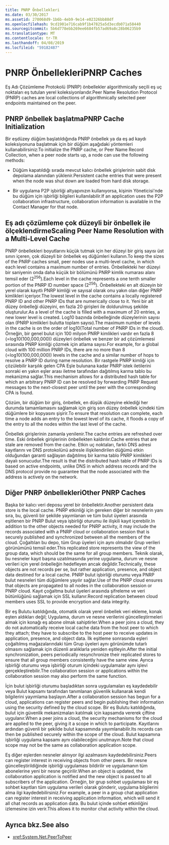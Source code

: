```yaml
---
title: PNRP Önbellekleri
ms.date: 03/30/2017
ms.assetid: 270068d9-1b6b-4eb9-9e14-e02326bb88df
ms.openlocfilehash: 9cd1901e716cab9f1b47825a5d3ecdb071a58440
ms.sourcegitcommit: 5b6d778ebb269ee6684fb57ad69a8c28b06235b9
ms.translationtype: MT
ms.contentlocale: tr-TR
ms.lasthandoff: 04/08/2019
ms.locfileid: "59182487"
---
```

# <a name="pnrp-caches"></a><span data-ttu-id="eeabf-102">PNRP Önbellekleri</span><span class="sxs-lookup"><span data-stu-id="eeabf-102">PNRP Caches</span></span>
<span data-ttu-id="eeabf-103">Eş Adı Çözümleme Protokolü (PNRP) önbellekler algorithmically seçili eş uç noktaları eş tutulan yerel koleksiyonlarıdır.</span><span class="sxs-lookup"><span data-stu-id="eeabf-103">Peer Name Resolution Protocol (PNRP) caches are local collections of algorithmically selected peer endpoints maintained on the peer.</span></span>  
  
## <a name="pnrp-cache-initialization"></a><span data-ttu-id="eeabf-104">PNRP önbellek başlatma</span><span class="sxs-lookup"><span data-stu-id="eeabf-104">PNRP Cache Initialization</span></span>  
 <span data-ttu-id="eeabf-105">Bir eşdüzey düğüm başlatıldığında PNRP önbellek ya da eş ad kaydı koleksiyonuna başlatmak için bir düğüm aşağıdaki yöntemleri kullanabilirsiniz:</span><span class="sxs-lookup"><span data-stu-id="eeabf-105">To initialize the PNRP cache, or Peer Name Record Collection, when a peer node starts up, a node can use the following methods:</span></span>  
  
-   <span data-ttu-id="eeabf-106">Düğüm kapatıldığı sırada mevcut kalıcı önbellek girişlerinin sabit disk depolama alanından yüklenir.</span><span class="sxs-lookup"><span data-stu-id="eeabf-106">Persistent cache entries that were present when the node was shut down are loaded from hard disk storage.</span></span>  
  
-   <span data-ttu-id="eeabf-107">Bir uygulama P2P işbirliği altyapınızın kullanıyorsa, kişinin Yöneticisi'nde bu düğüm için işbirliği bilgileri kullanılabilir.</span><span class="sxs-lookup"><span data-stu-id="eeabf-107">If an application uses the P2P collaboration infrastructure, collaboration information is available in the Contact Manager for that node.</span></span>  
  
## <a name="scaling-peer-name-resolution-with-a-multi-level-cache"></a><span data-ttu-id="eeabf-108">Eş adı çözümleme çok düzeyli bir önbellek ile ölçeklendirme</span><span class="sxs-lookup"><span data-stu-id="eeabf-108">Scaling Peer Name Resolution with a Multi-Level Cache</span></span>  
 <span data-ttu-id="eeabf-109">PNRP önbellekleri boyutlarını küçük tutmak için her düzeyi bir giriş sayısı üst sınırı içeren, çok düzeyli bir önbellek eş düğümleri kullanın.</span><span class="sxs-lookup"><span data-stu-id="eeabf-109">To keep the sizes of the PNRP caches small, peer nodes use a multi-level cache, in which each level contains a maximum number of entries.</span></span> <span data-ttu-id="eeabf-110">Önbellekteki her düzeyi bir saniyenin onda daha küçük bir bölümünü PNRP kimlik numarası alanı temsil eder (2<sup>256</sup>).</span><span class="sxs-lookup"><span data-stu-id="eeabf-110">Each level in the cache represents a one tenth smaller portion of the PNRP ID number space (2<sup>256</sup>).</span></span> <span data-ttu-id="eeabf-111">Önbellekteki en alt düzeyin bir yerel olarak kayıtlı PNRP kimliği ve sayısal olarak onu yakın olan diğer PNRP kimlikleri içeriyor.</span><span class="sxs-lookup"><span data-stu-id="eeabf-111">The lowest level in the cache contains a locally registered PNRP ID and other PNRP IDs that are numerically close to it.</span></span> <span data-ttu-id="eeabf-112">Yeni bir alt düzey önbelleği düzeyini, en fazla 20 girişleri ile doldurulmuş şekilde oluşturulur.</span><span class="sxs-lookup"><span data-stu-id="eeabf-112">As a level of the cache is filled with a maximum of 20 entries, a new lower level is created.</span></span> <span data-ttu-id="eeabf-113">Log10 bazında önbelleğinde düzeylerinin sayısı olan (PNRP kimlikleri bulutta toplam sayısı).</span><span class="sxs-lookup"><span data-stu-id="eeabf-113">The maximum number of levels in the cache is on the order of log10(Total number of PNRP IDs in the cloud).</span></span> <span data-ttu-id="eeabf-114">Örneğin, bir genel bulut için 100 milyon PNRP kimlikleri vardır en fazla 8 (=log10(100,000,000)) düzeyleri önbellek ve benzer bir ad çözümlemesi sırasında PNRP kimliği çözmek için atlama sayısı.</span><span class="sxs-lookup"><span data-stu-id="eeabf-114">For example, for a global cloud with 100 million PNRP IDs, there are no more than 8 (=log10(100,000,000)) levels in the cache and a similar number of hops to resolve a PNRP ID during name resolution.</span></span> <span data-ttu-id="eeabf-115">Bir rastgele PNRP kimliği için çözülebilir karşılık gelen CPA Eşle bulunana kadar PNRP istek iletilerini sonraki en yakın eşler arası iletme tarafından dağıtılmış karma tablo bu mekanizma sağlar.</span><span class="sxs-lookup"><span data-stu-id="eeabf-115">This mechanism allows for a distributed hash table for which an arbitrary PNRP ID can be resolved by forwarding PNRP Request messages to the next-closest peer until the peer with the corresponding CPA is found.</span></span>  
  
 <span data-ttu-id="eeabf-116">Çözüm, bir düğüm bir giriş, önbellek, en düşük düzeyine eklediği her durumda tamamlamasını sağlamak için giriş son düzey önbellek içindeki tüm düğümlere bir kopyasını şişirir.</span><span class="sxs-lookup"><span data-stu-id="eeabf-116">To ensure that resolution can complete, each time a node adds an entry to the lowest level of its cache, it floods a copy of the entry to all the nodes within the last level of the cache.</span></span>  
  
 <span data-ttu-id="eeabf-117">Önbellek girişlerinin zamanla yenilenir.</span><span class="sxs-lookup"><span data-stu-id="eeabf-117">The cache entries are refreshed over time.</span></span> <span data-ttu-id="eeabf-118">Eski önbellek girişlerinin önbellekten kaldırılır.</span><span class="sxs-lookup"><span data-stu-id="eeabf-118">Cache entries that are stale are removed from the cache.</span></span> <span data-ttu-id="eeabf-119">Etkin uç noktaları, farklı DNS adresi kayıtlarını ve DNS protokolünü adresle ilişkilendirilen düğümü etkin olduğundan garanti sağlayan dağıtılmış bir karma tablo PNRP kimlikleri dayalı sonucudur.</span><span class="sxs-lookup"><span data-stu-id="eeabf-119">The result is that the distributed hash table of PNRP IDs is based on active endpoints, unlike DNS in which address records and the DNS protocol provide no guarantee that the node associated with the address is actively on the network.</span></span>  
  
## <a name="other-pnrp-caches"></a><span data-ttu-id="eeabf-120">Diğer PNRP önbellekleri</span><span class="sxs-lookup"><span data-stu-id="eeabf-120">Other PNRP Caches</span></span>  
 <span data-ttu-id="eeabf-121">Başka bir kalıcı veri deposu yerel bir önbellektir.</span><span class="sxs-lookup"><span data-stu-id="eeabf-121">Another persistent data store is the local cache.</span></span>  <span data-ttu-id="eeabf-122">PNRP etkinliği için gereken diğer bir nesnelerin yanı sıra, bu, güvenli bir şekilde yayımlanan ve tüm bulut üyeleri arasında eşitlenen bir PNRP Bulut veya işbirliği oturumu ile ilişkili kayıt içerebilir.</span><span class="sxs-lookup"><span data-stu-id="eeabf-122">In addition to the other objects needed for PNRP activity, it may include the records associated with a PNRP cloud or collaboration session that is securely published and synchronized between all the members of the cloud.</span></span> <span data-ttu-id="eeabf-123">Çoğaltılan bu depo, tüm Grup üyeleri için aynı olmalıdır Grup verileri görünümünü temsil eder.</span><span class="sxs-lookup"><span data-stu-id="eeabf-123">This replicated store represents the view of the group data, which should be the same for all group members.</span></span> <span data-ttu-id="eeabf-124">Teknik olarak, bu nesneler kayıt başına uzatılmasında yerine uygulama, durum ve nesne verileri için yerel önbelleğin hedefleyen ancak değildir.</span><span class="sxs-lookup"><span data-stu-id="eeabf-124">Technically, these objects are not records per se, but rather application, presence, and object data destined for a local cache.</span></span> <span data-ttu-id="eeabf-125">PNRP bulut işbirliği oturumu veya PNRP bulut nesneleri tüm düğümlere yayılır sağlar.</span><span class="sxs-lookup"><span data-stu-id="eeabf-125">Use of the PNRP cloud ensures that objects are propagated to all nodes in the collaboration session or PNRP cloud.</span></span>  <span data-ttu-id="eeabf-126">Kayıt çoğaltma bulut üyeleri arasında şifreleme ve veri bütünlüğünü sağlamak için SSL kullanır.</span><span class="sxs-lookup"><span data-stu-id="eeabf-126">Record replication between cloud members uses SSL to provide encryption and data integrity.</span></span>  
  
 <span data-ttu-id="eeabf-127">Bir eş Bulutu katıldığında, otomatik olarak yerel önbellek veri ekleme, konak eşten aldıkları değil; Uygulama, durum ve nesne verilerini güncelleştirmeleri almak için konağı eş abone olmak sahiptirler.</span><span class="sxs-lookup"><span data-stu-id="eeabf-127">When a peer joins a cloud, they do not automatically receive local cache data from the host peer to which they attach; they have to subscribe to the host peer to receive updates in application, presence, and object data.</span></span> <span data-ttu-id="eeabf-128">İlk eşitleme sonrasında eşleri çoğaltılmış mağazalarındaki tüm Grup üyeleri aynı görünümde tutarlı olmasını sağlamak için düzenli aralıklarla yeniden eşitleyin.</span><span class="sxs-lookup"><span data-stu-id="eeabf-128">After the initial synchronization, peers periodically resynchronize their replicated stores to ensure that all group members consistently have the same view.</span></span>  <span data-ttu-id="eeabf-129">Ayrıca işbirliği oturumu veya işbirliği oturum içindeki uygulamalar aynı işlevi gerçekleştirebilir.</span><span class="sxs-lookup"><span data-stu-id="eeabf-129">The collaboration session or applications within the collaboration session may also perform the same function.</span></span>  
  
 <span data-ttu-id="eeabf-130">İçin bulut işbirliği oturumu başladıktan sonra uygulamaları eş kaydedebilir veya Bulut kapsamı tarafından tanımlanan güvenlik kullanarak kendi bilgilerini yayımlama başlayın.</span><span class="sxs-lookup"><span data-stu-id="eeabf-130">After a collaboration session has begun for a cloud, applications can register peers and begin publishing their information using the security defined by the cloud scope.</span></span> <span data-ttu-id="eeabf-131">Bir eş Bulutu katıldığında, bulut için güvenlik mekanizmaları katılmak için kapsamda vererek çiftine uygulanır.</span><span class="sxs-lookup"><span data-stu-id="eeabf-131">When a peer joins a cloud, the security mechanisms for the cloud are applied to the peer, giving it a scope in which to participate.</span></span>  <span data-ttu-id="eeabf-132">Kayıtlarını ardından güvenli bir şekilde bulut kapsamında yayımlanabilir.</span><span class="sxs-lookup"><span data-stu-id="eeabf-132">Its records can then be published securely within the scope of the cloud.</span></span> <span data-ttu-id="eeabf-133">Bulut kapsamına işbirliği uygulama kapsamı aynı olabileceğini unutmayın.</span><span class="sxs-lookup"><span data-stu-id="eeabf-133">Note that cloud scope may not be the same as collaboration application scope.</span></span>  
  
 <span data-ttu-id="eeabf-134">Eş diğer eşlerden nesneler alınıyor ilgi azalmasını kaydedebilirsiniz.</span><span class="sxs-lookup"><span data-stu-id="eeabf-134">Peers can register interest in receiving objects from other peers.</span></span> <span data-ttu-id="eeabf-135">Bir nesne güncelleştirildiğinde işbirliği uygulaması bildirilir ve uygulamanın tüm abonelerine yeni bir nesne geçirilir.</span><span class="sxs-lookup"><span data-stu-id="eeabf-135">When an object is updated, the collaboration application is notified and the new object is passed to all subscribers of the application.</span></span> <span data-ttu-id="eeabf-136">Örneğin, bir grup sohbet uygulaması bir eş sohbet kayıtları tüm uygulama verileri olarak gönderir, uygulama bilgilerini alma ilgi kaydedebilirsiniz.</span><span class="sxs-lookup"><span data-stu-id="eeabf-136">For example, a peer in a group chat application can register interest in receiving application information, which will send it all chat records as application data.</span></span>  <span data-ttu-id="eeabf-137">Bu bulut içinde sohbet etkinliğini izlemesine izin verir.</span><span class="sxs-lookup"><span data-stu-id="eeabf-137">This allows it to monitor chat activity within the cloud.</span></span>  
  
## <a name="see-also"></a><span data-ttu-id="eeabf-138">Ayrıca bkz.</span><span class="sxs-lookup"><span data-stu-id="eeabf-138">See also</span></span>

- <xref:System.Net.PeerToPeer>
